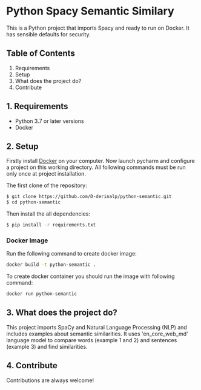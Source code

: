 # Python Spacy Semantic Similary

This is a Python project that imports Spacy and ready to run on Docker. 
It has sensible defaults for security.

## Table of Contents
1. Requirements
2. Setup
3. What does the project do?
4. Contribute

## 1. Requirements
- Python 3.7 or later versions
- Docker

## 2. Setup

Firstly install [Docker](https://docs.docker.com/get-docker/) on your computer.
Now launch pycharm and configure a project on this working directory.
All following commands must be run only once at project installation.

The first clone of the repository:

```bash
$ git clone https://github.com/D-derinalp/python-semantic.git
$ cd python-semantic
```

Then install the all dependencies:
```bash
$ pip install -r requirements.txt
```

### Docker Image
Run the following command to create docker image:

```bash
docker build -t python-semantic .
```

To create docker container you should run the image with following command:

```bash
docker run python-semantic
```

## 3. What does the project do?

This project imports SpaCy and Natural Language Processing (NLP) and includes examples about semantic similarities.
It uses 'en_core_web_md' language model to compare words (example 1 and 2)
and sentences (example 3) and find similarities.



## 4. Contribute

Contributions are always welcome! 
